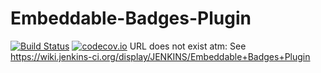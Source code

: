 Embeddable-Badges-Plugin 
==============================
[![Build Status](https://travis-ci.org/SxMShaDoW/embeddable-build-status-plugin.svg?branch=master)](https://travis-ci.org/SxMShaDoW/embeddable-build-status-plugin) [![codecov.io](https://codecov.io/github/SxMShaDoW/Embeddable-Badges-Plugin/coverage.svg?branch=master)](https://codecov.io/github/SxMShaDoW/Embeddable-Badges-Plugin?branch=master)
URL does not exist atm: See https://wiki.jenkins-ci.org/display/JENKINS/Embeddable+Badges+Plugin
